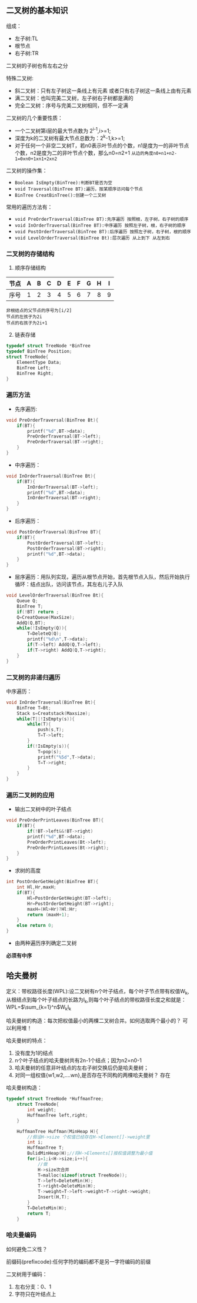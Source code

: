 ## 二叉树的基本知识

组成：
- 左子树:TL
- 根节点
- 右子树:TR

二叉树的子树也有左右之分

特殊二叉树:
- 斜二叉树：只有左子树这一条线上有元素 或者只有右子树这一条线上由有元素
- 满二叉树：也叫完美二叉树，左子树右子树都是满的
- 完全二叉树：序号与完美二叉树相同，但不一定满

二叉树的几个重要性质：
- 一个二叉树第i层的最大节点数为 2<sup>i-1</sup>,i>=1;
- 深度为k的二叉树有最大节点总数为：2<sup>k</sup>-1,k>=1;
- 对于任何一个非空二叉树T，若n0表示叶节点的个数，n1是度为一的非叶节点个数，n2是度为二的非叶节点个数，那么n0=n2+1
`从边的角度n0+n1+n2-1=0xn0+1xn1+2xn2`

二叉树的操作集：

- `Boolean IsEmpty(BinTree):判断BT是否为空`
- `void Traversal(BinTree BT):遍历，按某顺序访问每个节点`
- `BinTree CreatBinTree():创建一个二叉树`

常用的遍历方法有：
- `void PreOrderTraversal(BinTree BT):先序遍历 按照根，左子树，右子树的顺序`
- `void InOrderTraversal(BinTree BT):中序遍历 按照左子树，根，右子树的顺序`
- `void PostOrderTraversal(BinTree BT):后序遍历 按照左子树，右子树，根的顺序`
- `void LevelOrderTraversal(BinTree Bt):层次遍历 从上到下 从左到右`

### 二叉树的存储结构
1. 顺序存储结构

|节点|A|B|C|D|E|F|G|H|I|
|:--:|:--:|:--:|:--:|:--:|:--:|:--:|:--:|:--:|:--:|
|序号|1|2|3|4|5|6|7|8|9|

```
非根结点的父节点的序号为[i/2]
节点的左孩子为2i
节点的右孩子为2i+1
```
2. 链表存储

```c
typedef struct TreeNode *BinTree
typedef BinTree Position;
struct TreeNode{
    ElementType Data;
    BinTree Left;
    BinTree Right; 
}
```
### 遍历方法
- 先序遍历:
```c
void PreOrderTraversal(BinTree Bt){
    if(BT){
        printf("%d",BT->data);
        PreOrderTraversal(BT->left);
        PreOrderTraversal(BT->right);
    }
}
```
- 中序遍历：

```c
void InOrderTraversal(BinTree Bt){
    if(BT){
        InOrderTraversal(BT->left);
        printf("%d",BT->data);
        InOrderTraversal(BT->right);
    }
}
```
- 后序遍历：

```c
void PostOrderTraversal(BinTree BT){
    if(BT){
        PostOrderTraversal(BT->left);
        PostOrderTraversal(BT->right);
        printf("%d",BT->data);
    }
}
```
- 层序遍历：用队列实现，遍历从根节点开始，首先根节点入队，然后开始执行循环：结点出队，访问该节点，其左右儿子入队

```c
void LevelOrderTraversal(BinTree Bt){
    Queue Q;
    BinTree T;
    if(!BT) return ;
    Q=CreatQueue(MaxSize);
    AddQ(Q,BT);
    while(!IsEmpty(Q)){
        T=DeleteQ(Q);
        printf("%d\n",T->data);
        if(T->left) AddQ(Q,T->left);
        if(T->right) AddQ(Q,T->right);
    }
}
```
### 二叉树的非递归遍历
中序遍历：

```c
void InOrderTraversal(BinTree Bt){
    BinTree T=Bt;
    Stack s=Creatstack(Maxsize);
    while(T||!IsEmpty(s)){
        while(T){
            push(s,T);
            T=T->left;
        }
        if(!IsEmpty(s)){
            T=pop(s);
            printf("%5d",T->data);
            T=T->right;
        }
    }
}
```
### 遍历二叉树的应用
- 输出二叉树中的叶子结点

```c
void PreOrderPrintLeaves(BinTree BT){
    if(BT){
        if(!BT->left&&!BT->right)
        printf("%d",BT->data);
        PreOrderPrintLeaves(Bt->left);
        PreOrderPrintLeaves(Bt->right);
    }
}
```
- 求树的高度

```c
int PostOrderGetHeight(BinTree BT){
    int Hl,Hr,maxH;
    if(BT){
        Hl=PostOrderGetHeight(BT->left);
        Hr=PostOrderGetHeight(BT->right);
        maxH=(Hl>Hr)?Hl:Hr;
        return (maxH+1);
    }
    else return 0;
}
```
- 由两种遍历序列确定二叉树

**必须有中序**



## 哈夫曼树

定义：带权路径长度(WPL):设二叉树有n个叶子结点，每个叶子节点带有权值W<sub>k</sub>,从根结点到每个叶子结点的长路为l<sub>k</sub>,则每个叶子结点的带权路径长度之和就是：WPL=$\sum_{k=1}^n$W<sub>k</sub>l<sub>k</sub>

哈夫曼树的构造：每次把权值最小的两棵二叉树合并。如何选取两个最小的？ 可以利用堆！

哈夫曼树的特点：
1. 没有度为1的结点
2. n个叶子结点的哈夫曼树共有2n-1个结点；因为n2=n0-1
3. 哈夫曼树的任意非叶结点的左右子树交换后仍是哈夫曼树；
4. 对同一组权值{w1,w2,....wn},是否存在不同构的两棵哈夫曼树？
  存在

哈夫曼树构造：

```c
typedef struct TreeNode *HuffmanTree;
    struct TreeNode{
        int weight;
        HuffmanTree left,right;
    }

    HuffmanTree Huffman(MinHeap H){
        //假设H->size 个权值已经存在H->Element[]->weight里
        int i;
        HuffmanTree T;
        BulidMinHeap(H);//将H->Elements[]按权值调整为最小值
        for(i=1;i<H->size;i++){
            //做
            H->size次合并
            T=malloc(sizeof(struct TreeNode));
            T->left=DeleteMin(H);
            T->right=DeleteMin(H);
            T->weight=T->left->weight+T->right->weight;
            Insert(H,T);
        }
        T=DeleteMin(H);
        return T;
    }
```

### 哈夫曼编码
如何避免二义性？

前缀码(prefixcode):任何字符的编码都不是另一字符编码的前缀

二叉树用于编码：
1. 左右分支：0、1
2. 字符只在叶结点上


